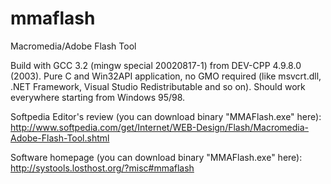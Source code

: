 # mmaflash
Macromedia/Adobe Flash Tool

Build with GCC 3.2 (mingw special 20020817-1) from DEV-CPP 4.9.8.0 (2003).
Pure C and Win32API application, no GMO required
(like msvcrt.dll, .NET Framework, Visual Studio Redistributable and so on).
Should work everywhere starting from Windows 95/98.

Softpedia Editor's review (you can download binary "MMAFlash.exe" here):
http://www.softpedia.com/get/Internet/WEB-Design/Flash/Macromedia-Adobe-Flash-Tool.shtml

Software homepage (you can download binary "MMAFlash.exe" here):
http://systools.losthost.org/?misc#mmaflash
